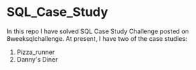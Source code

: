 # SQL_Case_Study
In this repo  I have solved SQL Case Study Challenge posted on 8weeksqlchallenge. At present, I have two of the case studies:

1. Pizza_runner
2. Danny's Diner
